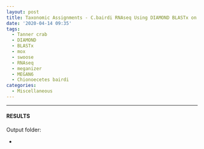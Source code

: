 ```yaml
---
layout: post
title: Taxonomic Assignments - C.bairdi RNAseq Using DIAMOND BLASTx on Mox and MEGAN6 Meganizer on swoose
date: '2020-04-14 09:35'
tags: 
  - Tanner crab
  - DIAMOND
  - BLASTx
  - mox
  - swoose
  - RNAseq
  - meganizer
  - MEGAN6
  - Chionoecetes bairdi
categories: 
  - Miscellaneous
---
```




---

#### RESULTS

Output folder:

- []()

